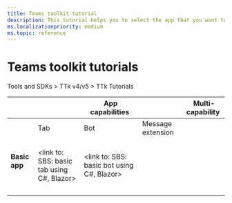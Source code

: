 ```yaml
---
title: Teams toolkit tutorial
description: This tutorial helps you to select the app that you want to build. 
ms.localizationpriority: medium
ms.topic: reference
---
```

# Teams toolkit tutorials

Tools and SDKs > TTk v4/v5 > TTk Tutorials

| &nbsp; |  &nbsp; |  App capabilities |  &nbsp; |  Multi-capability |
| --- | --- | --- | --- | --- |
| &nbsp; | Tab | Bot | Message extension | &nbsp; |
| **Basic app** | <link to: SBS: basic tab using JS> <br> <link to: SBS: basic tab using C#, Blazor> |  <link to: basic bot using JS> <br> <link to: SBS: basic bot using C#, Blazor> |  <link to: SBS: basic mex using JS> |  <link to: SBS: basic tab using Node.js> |
| &nbsp; | <link to: SBS: SPFx tab using JS> &nbsp; | &nbsp; | &nbsp; | &nbsp; |
